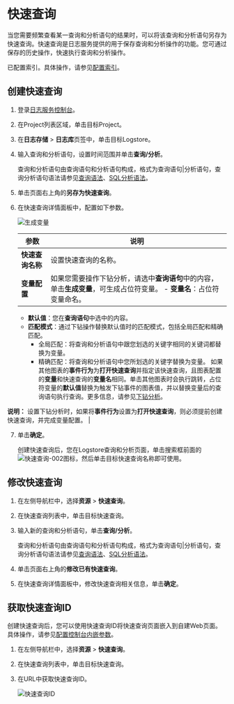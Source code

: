 # 快速查询

当您需要频繁查看某一查询和分析语句的结果时，可以将该查询和分析语句另存为快速查询。快速查询是日志服务提供的用于保存查询和分析操作的功能。您可通过保存的历史操作，快速执行查询和分析操作。

已配置索引。具体操作，请参见[配置索引](/intl.zh-CN/查询与分析/配置索引.md)。

## 创建快速查询

1.  登录[日志服务控制台](https://sls.console.aliyun.com)。

2.  在Project列表区域，单击目标Project。

3.  在**日志存储** \> **日志库**页签中，单击目标Logstore。

4.  输入查询和分析语句，设置时间范围并单击**查询/分析**。

    查询和分析语句由查询语句和分析语句构成，格式为查询语句\|分析语句，查询分析语句语法请参见[查询语法](/intl.zh-CN/查询与分析/查询语法与功能/查询语法.md)、[SQL分析语法](/intl.zh-CN/查询与分析/SQL分析语法与功能/通用聚合函数.md)。

5.  单击页面右上角的**另存为快速查询**。

6.  在快速查询详情面板中，配置如下参数。

    ![生成变量](https://static-aliyun-doc.oss-accelerate.aliyuncs.com/assets/img/zh-CN/2011382061/p10770.png)

    |参数|说明|
    |--|--|
    |**快速查询名称**|设置快速查询的名称。|
    |**变量配置**|如果您需要操作下钻分析，请选中**查询语句**中的内容，单击**生成变量**，可生成占位符变量。     -   **变量名**：占位符变量命名。
    -   **默认值**：您在**查询语句**中选中的内容。
    -   **匹配模式**：通过下钻操作替换默认值时的匹配模式，包括全局匹配和精确匹配。
        -   全局匹配：将查询和分析语句中跟您划选的关键字相同的关键词都替换为变量。
        -   精确匹配：将查询和分析语句中您所划选的关键字替换为变量。
如果其他图表的**事件行为**为**打开快速查询**并指定该快速查询，且图表配置的**变量**和快速查询的**变量名**相同。单击其他图表时会执行跳转，占位符变量的**默认值**替换为触发下钻事件的图表值，并以替换变量后的查询语句执行查询。更多信息，请参见[下钻分析](/intl.zh-CN/可视化与告警/仪表盘/下钻分析.md)。

**说明：** 设置下钻分析时，如果将**事件行为**设置为**打开快速查询**，则必须提前创建快速查询，并完成变量配置。 |

7.  单击**确定**。

    创建快速查询后，您在Logstore查询和分析页面，单击搜索框前面的![快速查询-002](https://static-aliyun-doc.oss-accelerate.aliyuncs.com/assets/img/zh-CN/6047282061/p103650.png)图标，然后单击目标快速查询名称即可使用。


## 修改快速查询

1.  在左侧导航栏中，选择**资源** \> **快速查询**。

2.  在快速查询列表中，单击目标快速查询。

3.  输入新的查询和分析语句，单击**查询/分析**。

    查询和分析语句由查询语句和分析语句构成，格式为查询语句\|分析语句，查询分析语句语法请参见[查询语法](/intl.zh-CN/查询与分析/查询语法与功能/查询语法.md)、[SQL分析语法](/intl.zh-CN/查询与分析/SQL分析语法与功能/通用聚合函数.md)。

4.  单击页面右上角的**修改已有快速查询**。

5.  在快速查询详情面板中，修改快速查询相关信息，单击**确定**。


## 获取快速查询ID

创建快速查询后，您可以使用快速查询ID将快速查询页面嵌入到自建Web页面。具体操作，请参见[配置控制台内嵌参数](/intl.zh-CN/开发指南/可视化开发/配置控制台内嵌参数.md)。

1.  在左侧导航栏中，选择**资源** \> **快速查询**。

2.  在快速查询列表中，单击目标快速查询。

3.  在URL中获取快速查询ID。

    ![快速查询ID](https://static-aliyun-doc.oss-accelerate.aliyuncs.com/assets/img/zh-CN/8307991261/p277471.png)


